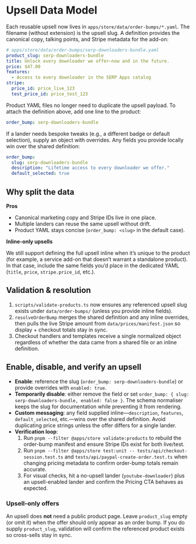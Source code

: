 # Upsell Data Model

Each reusable upsell now lives in `apps/store/data/order-bumps/*.yaml`. The filename (without extension) is the upsell slug. A definition provides the canonical copy, talking points, and Stripe metadata for the add-on:

```yaml
# apps/store/data/order-bumps/serp-downloaders-bundle.yaml
product_slug: serp-downloaders-bundle
title: Unlock every downloader we offer—now and in the future.
price: $47.00
features:
  - Access to every downloader in the SERP Apps catalog
stripe:
  price_id: price_live_123
  test_price_id: price_test_123
```

Product YAML files no longer need to duplicate the upsell payload. To attach the definition above, add one line to the product:

```yaml
order_bump: serp-downloaders-bundle
```

If a lander needs bespoke tweaks (e.g., a different badge or default selection), supply an object with overrides. Any fields you provide locally win over the shared definition:

```yaml
order_bump:
  slug: serp-downloaders-bundle
  description: "Lifetime access to every downloader we offer."
  default_selected: true
```

## Why split the data

**Pros**
- Canonical marketing copy and Stripe IDs live in one place.
- Multiple landers can reuse the same upsell without drift.
- Product YAML stays concise (`order_bump: <slug>` in the default case).

**Inline-only upsells**

We still support defining the full upsell inline when it’s unique to the product (for example, a service add-on that doesn’t warrant a standalone product). In that case, include the same fields you’d place in the dedicated YAML (`title`, `price`, `stripe.price_id`, etc.).

## Validation & resolution

1. `scripts/validate-products.ts` now ensures any referenced upsell slug exists under `data/order-bumps/` (unless you provide inline fields).
2. `resolveOrderBump` merges the shared definition and any inline overrides, then pulls the live Stripe amount from `data/prices/manifest.json` so display + checkout totals stay in sync.
3. Checkout handlers and templates receive a single normalized object regardless of whether the data came from a shared file or an inline definition.

## Enable, disable, and verify an upsell

- **Enable**: reference the slug (`order_bump: serp-downloaders-bundle`) or provide overrides with `enabled: true`.
- **Temporarily disable**: either remove the field or set `order_bump: { slug: serp-downloaders-bundle, enabled: false }`. The schema normaliser keeps the slug for documentation while preventing it from rendering.
- **Custom messaging**: any field supplied inline—`description`, `features`, `default_selected`, etc.—wins over the shared definition. Avoid duplicating price strings unless the offer differs for a single lander.
- **Verification loop**:
  1. Run `pnpm --filter @apps/store validate:products` to rebuild the order-bump manifest and ensure Stripe IDs exist for both live/test.
  2. Run `pnpm --filter @apps/store test:unit -- tests/api/checkout-session.test.ts` and `tests/api/paypal-create-order.test.ts` when changing pricing metadata to confirm order-bump totals remain accurate.
  3. For visual checks, hit a no-upsell lander (`youtube-downloader`) plus an upsell-enabled lander and confirm the Pricing CTA behaves as expected.

### Upsell-only offers

An upsell does **not** need a public product page. Leave `product_slug` empty (or omit it) when the offer should only appear as an order bump. If you do supply `product_slug`, validation will confirm the referenced product exists so cross-sells stay in sync.
